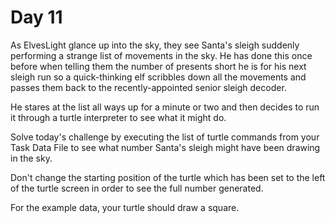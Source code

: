 # Day 11

As ElvesLight glance up into the sky, they see Santa's sleigh suddenly performing a strange list of movements in the sky. He has done this once before when telling them the number of presents short he is for his next sleigh run so a quick-thinking elf scribbles down all the movements and passes them back to the recently-appointed senior sleigh decoder.

He stares at the list all ways up for a minute or two and then decides to run it through a turtle interpreter to see what it might do.

Solve today's challenge by executing the list of turtle commands from your Task Data File to see what number Santa's sleigh might have been drawing in the sky.

Don't change the starting position of the turtle which has been set to the left of the turtle screen in order to see the full number generated.

For the example data, your turtle should draw a square.
